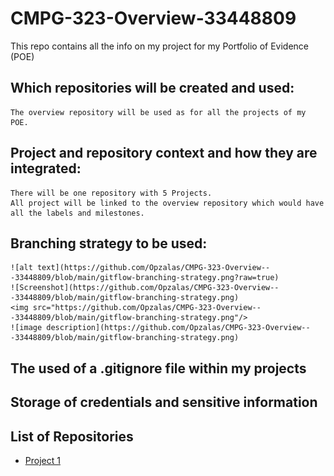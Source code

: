 # CMPG-323-Overview-33448809
This repo contains all the info on my project for my Portfolio of Evidence (POE)

## Which repositories will be created and used:
	The overview repository will be used as for all the projects of my POE.
	
## Project and repository context and how they are integrated:
	There will be one repository with 5 Projects.
	All project will be linked to the overview repository which would have all the labels and milestones.

## Branching strategy to be used:
	
	![alt text](https://github.com/Opzalas/CMPG-323-Overview---33448809/blob/main/gitflow-branching-strategy.png?raw=true)
	![Screenshot](https://github.com/Opzalas/CMPG-323-Overview---33448809/blob/main/gitflow-branching-strategy.png)
	<img src="https://github.com/Opzalas/CMPG-323-Overview---33448809/blob/main/gitflow-branching-strategy.png"/>
	![image description](https://github.com/Opzalas/CMPG-323-Overview---33448809/blob/main/gitflow-branching-strategy.png)


## The used of a .gitignore file within my projects


## Storage of credentials and sensitive information

## List of Repositories
- <a href="https://github.com/Opzalas/CMPG-323-Overview---33448809" target="_blank">Project 1</a>
